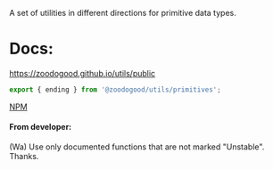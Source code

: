 
A set of utilities in different directions for primitive data types.
# Docs:
https://zoodogood.github.io/utils/public

```js
export { ending } from '@zoodogood/utils/primitives';
```

[NPM](https://www.npmjs.com/package/@zoodogood/utils)

#### From developer:
(Wa) Use only documented functions that are not marked "Unstable". Thanks.